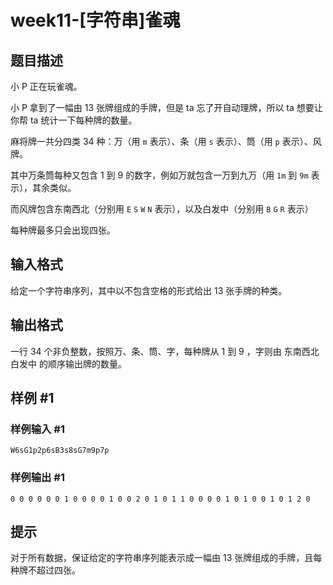 # week11-[字符串]雀魂

## 题目描述

小 P 正在玩雀魂。

小 P 拿到了一幅由 $13$ 张牌组成的手牌，但是 ta 忘了开自动理牌，所以 ta 想要让你帮 ta 统计一下每种牌的数量。

麻将牌一共分四类 $34$ 种：万（用 `m` 表示）、条（用 `s` 表示）、筒（用 `p` 表示）、风牌。

其中万条筒每种又包含 $1$ 到 $9$ 的数字，例如万就包含一万到九万（用 `1m` 到 `9m` 表示），其余类似。

而风牌包含东南西北（分别用 `E` `S` `W` `N` 表示），以及白发中（分别用 `B` `G` `R` 表示）

每种牌最多只会出现四张。

## 输入格式

给定一个字符串序列，其中以不包含空格的形式给出 $13$ 张手牌的种类。

## 输出格式

一行 $34$ 个非负整数，按照万、条、筒、字，每种牌从 $1$ 到 $9$ ，字则由 东南西北白发中 的顺序输出牌的数量。

## 样例 #1

### 样例输入 #1

```
W6sG1p2p6sB3s8sG7m9p7p
```

### 样例输出 #1

```
0 0 0 0 0 0 1 0 0 0 0 1 0 0 2 0 1 0 1 1 0 0 0 0 1 0 1 0 0 1 0 1 2 0
```

## 提示

对于所有数据，保证给定的字符串序列能表示成一幅由 $13$ 张牌组成的手牌，且每种牌不超过四张。